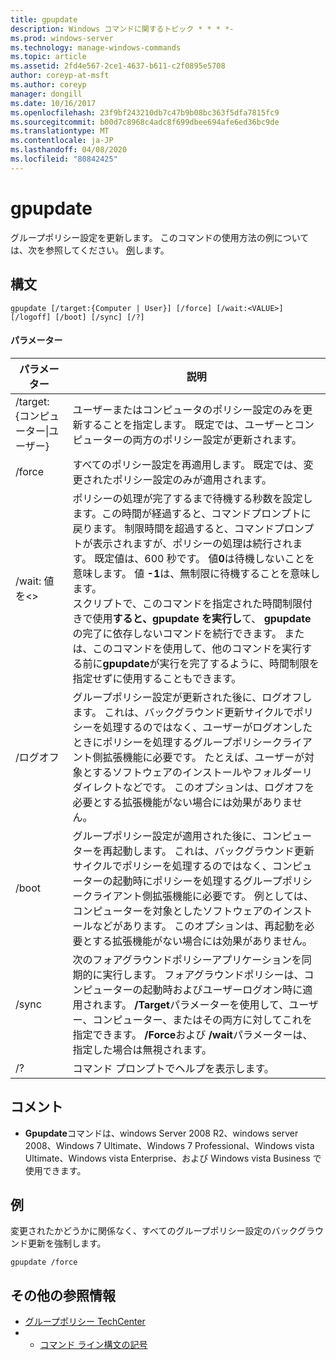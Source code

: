 ```yaml
---
title: gpupdate
description: Windows コマンドに関するトピック * * * *-
ms.prod: windows-server
ms.technology: manage-windows-commands
ms.topic: article
ms.assetid: 2fd4e567-2ce1-4637-b611-c2f0895e5708
author: coreyp-at-msft
ms.author: coreyp
manager: dongill
ms.date: 10/16/2017
ms.openlocfilehash: 23f9bf243210db7c47b9b08bc363f5dfa7815fc9
ms.sourcegitcommit: b00d7c8968c4adc8f699dbee694afe6ed36bc9de
ms.translationtype: MT
ms.contentlocale: ja-JP
ms.lasthandoff: 04/08/2020
ms.locfileid: "80842425"
---
```

# <a name="gpupdate"></a>gpupdate

グループポリシー設定を更新します。 このコマンドの使用方法の例については、次を参照してください。 [例](#examples)します。

## <a name="syntax"></a>構文

```
gpupdate [/target:{Computer | User}] [/force] [/wait:<VALUE>] [/logoff] [/boot] [/sync] [/?]
```

#### <a name="parameters"></a>パラメーター

|     パラメーター     |                                                                                                                                                                                                                                                                                                                             説明                                                                                                                                                                                                                                                                                                                             |
|-------------------|---------------------------------------------------------------------------------------------------------------------------------------------------------------------------------------------------------------------------------------------------------------------------------------------------------------------------------------------------------------------------------------------------------------------------------------------------------------------------------------------------------------------------------------------------------------------------------------------------------------------------------------------------------------------|
| /target: {コンピューター\|ユーザー} | ユーザーまたはコンピュータのポリシー設定のみを更新することを指定します。 既定では、ユーザーとコンピューターの両方のポリシー設定が更新されます。                                                                                                                                                                                                                                                                                                                                |
|      /force       |                                                                                                                                                                                                                                                                                   すべてのポリシー設定を再適用します。 既定では、変更されたポリシー設定のみが適用されます。                                                                                                                                                                                                                                                                                    |
|  /wait: 値を\<>   | ポリシーの処理が完了するまで待機する秒数を設定します。この時間が経過すると、コマンドプロンプトに戻ります。 制限時間を超過すると、コマンドプロンプトが表示されますが、ポリシーの処理は続行されます。 既定値は、600 秒です。 値**0**は待機しないことを意味します。 値 **-1**は、無制限に待機することを意味します。</br>スクリプトで、このコマンドを指定された時間制限付きで使用**すると、gpupdate を実行し**て、 **gpupdate**の完了に依存しないコマンドを続行できます。 または、このコマンドを使用して、他のコマンドを実行する前に**gpupdate**が実行を完了するように、時間制限を指定せずに使用することもできます。 |
|      /ログオフ      |                                                                                                                                   グループポリシー設定が更新された後に、ログオフします。 これは、バックグラウンド更新サイクルでポリシーを処理するのではなく、ユーザーがログオンしたときにポリシーを処理するグループポリシークライアント側拡張機能に必要です。 たとえば、ユーザーが対象とするソフトウェアのインストールやフォルダーリダイレクトなどです。 このオプションは、ログオフを必要とする拡張機能がない場合には効果がありません。                                                                                                                                    |
|       /boot       |                                                                                                                                       グループポリシー設定が適用された後に、コンピューターを再起動します。 これは、バックグラウンド更新サイクルでポリシーを処理するのではなく、コンピューターの起動時にポリシーを処理するグループポリシークライアント側拡張機能に必要です。 例としては、コンピューターを対象としたソフトウェアのインストールなどがあります。 このオプションは、再起動を必要とする拡張機能がない場合には効果がありません。                                                                                                                                        |
|       /sync       |                                                                                                                                                                              次のフォアグラウンドポリシーアプリケーションを同期的に実行します。 フォアグラウンドポリシーは、コンピューターの起動時およびユーザーログオン時に適用されます。 **/Target**パラメーターを使用して、ユーザー、コンピューター、またはその両方に対してこれを指定できます。 **/Force**および **/wait**パラメーターは、指定した場合は無視されます。                                                                                                                                                                               |
|        /?         |                                                                                                                                                                                                                                                                                                                コマンド プロンプトでヘルプを表示します。                                                                                                                                                                                                                                                                                                                 |

## <a name="remarks"></a>コメント

-   **Gpupdate**コマンドは、windows Server 2008 R2、windows server 2008、Windows 7 Ultimate、Windows 7 Professional、Windows vista Ultimate、Windows vista Enterprise、および Windows vista Business で使用できます。

## <a name="examples"></a>例

変更されたかどうかに関係なく、すべてのグループポリシー設定のバックグラウンド更新を強制します。

```
gpupdate /force
```

## <a name="additional-references"></a>その他の参照情報

-   [グループポリシー TechCenter](https://go.microsoft.com/fwlink/?LinkID=145531)
-   - [コマンド ライン構文の記号](command-line-syntax-key.md)
